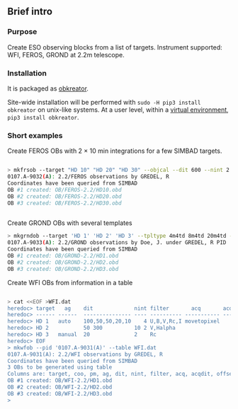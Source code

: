 ## Brief intro

### Purpose

Create ESO observing blocks from a list of targets. Instrument supported: WFI, FEROS, GROND at 2.2m telescope.


### Installation

It is packaged as [obkreator](https://pypi.org/project/obkreator/).

Site-wide installation will be performed with `sudo -H pip3 install obkreator` on unix-like systems. At a user level, within a [virtual environment](https://docs.python.org/3/library/venv.html "venv package"), `pip3 install obkreator`. 

### Short examples

Create FEROS OBs with 2 × 10 min integrations for a few SIMBAD targets.

```sh

> mkfrsob --target "HD 10" "HD 20" "HD 30" --objcal --dit 600 --nint 2 --pid '0107.A-9032(A)'
0107.A-9032(A): 2.2/FEROS observations by GREDEL, R
Coordinates have been queried from SIMBAD
OB #1 created: OB/FEROS-2.2/HD10.obd
OB #2 created: OB/FEROS-2.2/HD20.obd
OB #3 created: OB/FEROS-2.2/HD30.obd
 
```

Create GROND OBs with several templates

```sh
> mkgrndob --target 'HD 1' 'HD 2' 'HD 3' --tpltype 4m4td 8m4td 20m4td --pid '0107.A-9033(A)' --pi 'Doe, J.'
0107.A-9033(A): 2.2/GROND observations by Doe, J. under GREDEL, R PID
Coordinates have been queried from SIMBAD
OB #1 created: OB/GROND-2.2/HD1.obd
OB #2 created: OB/GROND-2.2/HD2.obd
OB #3 created: OB/GROND-2.2/HD3.obd
```

Create WFI OBs from information in a table
```sh

> cat <<EOF >WFI.dat
heredoc> target   ag    dit             nint filter       acq       acqdit offsets
heredoc> ------ ------  --------------- ---- ---------- ----------- ------ -------------       
heredoc> HD 1   auto    100,50,50,20,10    4 U,B,V,Rc,I movetopixel    200
heredoc> HD 2           50 300          10 2 V,Halpha
heredoc> HD 3   manual  20              2    Rc                            10,20 900,900
heredoc> EOF
> mkwfob --pid '0107.A-9031(A)' --table WFI.dat
0107.A-9031(A): 2.2/WFI observations by GREDEL, R
Coordinates have been queried from SIMBAD
3 OBs to be generated using table
Columns are: target, coo, pm, ag, dit, nint, filter, acq, acqdit, offsets
OB #1 created: OB/WFI-2.2/HD1.obd
OB #2 created: OB/WFI-2.2/HD2.obd
OB #3 created: OB/WFI-2.2/HD3.obd
>
```
